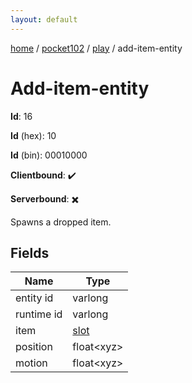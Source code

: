 ```yaml
---
layout: default
---
```


[home](/)  /  [pocket102](/protocol/pocket102)  /  [play](/protocol/pocket102/play)  /  add-item-entity

# Add-item-entity

**Id**: 16

**Id** (hex): 10

**Id** (bin): 00010000

**Clientbound**: ✔️

**Serverbound**: ✖️

Spawns a dropped item.

## Fields

Name | Type
---|---
entity id | varlong
runtime id | varlong
item | [slot](/protocol/pocket102/types/slot)
position | float&lt;xyz&gt;
motion | float&lt;xyz&gt;

